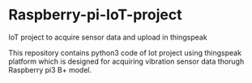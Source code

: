 # Raspberry-pi-IoT-project
IoT project to acquire sensor data and upload in thingspeak

This repository contains python3 code of Iot project using thingspeak platform which is designed for 
acquiring vibration sensor data thorugh Raspberry pi3 B+ model.
